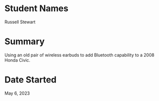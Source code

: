 # Student Names 
Russell Stewart

# Summary
Using an old pair of wireless earbuds to add Bluetooth capability to a 2008 Honda Civic.

# Date Started
May 6, 2023
